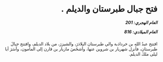 <h1 dir="rtl">فتح جبال طبرستان والديلم .</h1>

<h5 dir="rtl">العام الهجري:  201

العام الميلادي: 816

</h5>

<p dir="rtl">افتتح عبدُ الله بن خرداذبة والي طبرستان البلاذرَ، والشيزرَ، من بلاد الديلم، وافتتح جبالَ طبرستان، فأنزل شهريار بن شروين عنها، وأشخَصَ مازيار بن قارن إلى المأمون، وأسَرَ أبا ليلى ملكَ الديلم.</p></br>
